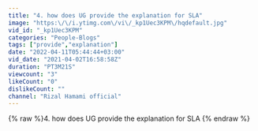 ```yaml
---
title: "4. how does UG provide the explanation for SLA"
image: "https:\/\/i.ytimg.com\/vi\/_kp1Uec3KPM\/hqdefault.jpg"
vid_id: "_kp1Uec3KPM"
categories: "People-Blogs"
tags: ["provide","explanation"]
date: "2022-04-11T05:44:44+03:00"
vid_date: "2021-04-02T16:58:58Z"
duration: "PT3M21S"
viewcount: "3"
likeCount: "0"
dislikeCount: ""
channel: "Rizal Hamami official"
---
```

{% raw %}4. how does UG provide the explanation for SLA {% endraw %}
